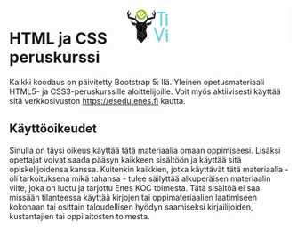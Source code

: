<img src="images/logo.png" align="right" width="300">

# HTML ja CSS peruskurssi

Kaikki koodaus on päivitetty Bootstrap 5: llä.
Yleinen opetusmateriaali HTML5- ja CSS3-peruskurssille aloittelijoille. Voit myös aktiivisesti käyttää sitä verkkosivuston https://esedu.enes.fi kautta.

## Käyttöoikeudet
Sinulla on täysi oikeus käyttää tätä materiaalia omaan oppimiseesi. Lisäksi opettajat voivat saada pääsyn kaikkeen sisältöön ja käyttää sitä opiskelijoidensa kanssa. Kuitenkin kaikkien, jotka käyttävät tätä materiaalia - oli tarkoituksena mikä tahansa - tulee säilyttää alkuperäisen materiaalin viite, joka on luotu ja tarjottu Enes KOC toimesta. Tätä sisältöä ei saa missään tilanteessa käyttää kirjojen tai oppimateriaalien laatimiseen kokonaan tai osittain taloudellisen hyödyn saamiseksi kirjailijoiden, kustantajien tai oppilaitosten toimesta.